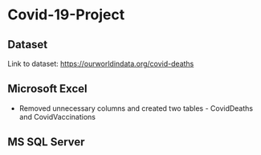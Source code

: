 # Covid-19-Project

## Dataset
Link to dataset: https://ourworldindata.org/covid-deaths

## Microsoft Excel
- Removed unnecessary columns and created two tables - CovidDeaths and CovidVaccinations

## MS SQL Server

